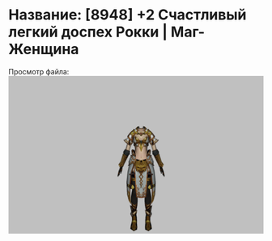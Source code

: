 # Название: [8948] +2 Счастливый легкий доспех Рокки | Маг-Женщина

Просмотр файла:
![p050032.png](p050032.png)